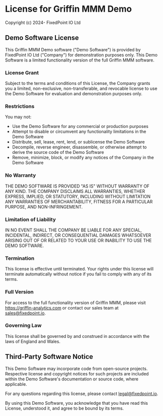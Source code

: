 # License for Griffin MMM Demo

Copyright (c) 2024- FixedPoint IO Ltd

## Demo Software License

This Griffin MMM Demo software ("Demo Software") is provided by FixedPoint IO Ltd ("Company") for demonstration purposes only. This Demo Software is a limited functionality version of the full Griffin MMM software.

### License Grant

Subject to the terms and conditions of this License, the Company grants you a limited, non-exclusive, non-transferable, and revocable license to use the Demo Software for evaluation and demonstration purposes only.

### Restrictions

You may not:
- Use the Demo Software for any commercial or production purposes
- Attempt to disable or circumvent any functionality limitations in the Demo Software
- Distribute, sell, lease, rent, lend, or sublicense the Demo Software
- Decompile, reverse engineer, disassemble, or otherwise attempt to derive the source code of the Demo Software
- Remove, minimize, block, or modify any notices of the Company in the Demo Software

### No Warranty

THE DEMO SOFTWARE IS PROVIDED "AS IS" WITHOUT WARRANTY OF ANY KIND. THE COMPANY DISCLAIMS ALL WARRANTIES, WHETHER EXPRESS, IMPLIED, OR STATUTORY, INCLUDING WITHOUT LIMITATION ANY WARRANTIES OF MERCHANTABILITY, FITNESS FOR A PARTICULAR PURPOSE, AND NON-INFRINGEMENT.

### Limitation of Liability

IN NO EVENT SHALL THE COMPANY BE LIABLE FOR ANY SPECIAL, INCIDENTAL, INDIRECT, OR CONSEQUENTIAL DAMAGES WHATSOEVER ARISING OUT OF OR RELATED TO YOUR USE OR INABILITY TO USE THE DEMO SOFTWARE.

### Termination

This license is effective until terminated. Your rights under this license will terminate automatically without notice if you fail to comply with any of its terms.

### Full Version

For access to the full functionality version of Griffin MMM, please visit https://griffin-analytics.com or contact our sales team at sales@fixedpoint.io.

### Governing Law

This license shall be governed by and construed in accordance with the laws of England and Wales.

## Third-Party Software Notice

This Demo Software may incorporate code from open-source projects. Respective license and copyright notices for such projects are included within the Demo Software's documentation or source code, where applicable.

For any questions regarding this license, please contact legal@fixedpoint.io.

By using this Demo Software, you acknowledge that you have read this License, understood it, and agree to be bound by its terms.
